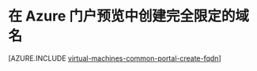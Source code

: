 <!-- Ibiza portal: tested -->

<properties
   pageTitle="在 Azure 门户预览中为 VM 创建 FQDN | Azure"
   description="了解如何在 Azure 门户预览中为基于资源管理器的虚拟机创建完全限定域名或 FQDN。"
   services="virtual-machines-windows"
   documentationCenter=""
   authors="dsk-2015"
   manager="timlt"
   editor="tysonn"
   tags="azure-resource-manager"/>

<tags
	ms.service="virtual-machines-windows"
	ms.date="04/04/2016"
	wacn.date="06/29/2016"/>

# 在 Azure 门户预览中创建完全限定的域名

[AZURE.INCLUDE [virtual-machines-common-portal-create-fqdn](../includes/virtual-machines-common-portal-create-fqdn.md)]

<!---HONumber=Mooncake_0411_2016-->